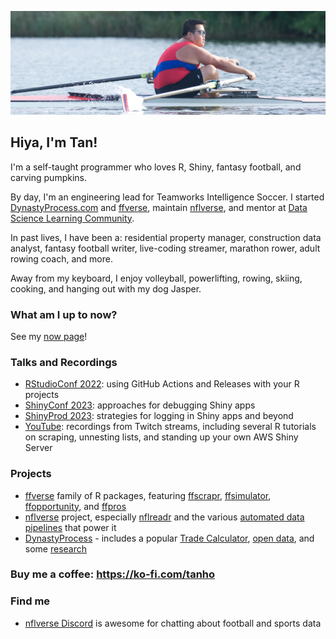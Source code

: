 ![Tan rowing](https://github.com/tanho63/tanho63/raw/main/cover.png)

## Hiya, I'm Tan!

I'm a self-taught programmer who loves R, Shiny, fantasy football, and carving pumpkins.

By day, I'm an engineering lead for Teamworks Intelligence Soccer. I started [DynastyProcess.com](https://dynastyprocess.com) 
and [ffverse](https://ffverse.com), maintain [nflverse](https://github.com/nflverse), and mentor at 
[Data Science Learning Community](https://dslc.io). 

In past lives, I have been a: residential property manager, construction data analyst, fantasy football 
writer, live-coding streamer, marathon rower, adult rowing coach, and more.

Away from my keyboard, I enjoy volleyball, powerlifting, rowing, skiing, cooking, and hanging out with my dog Jasper.

### What am I up to now?

See my [now page](https://tanho.ca/now)!

### Talks and Recordings
- [RStudioConf 2022](https://github.com/tanho63/talk_rstudioconf2022_github): using GitHub Actions and Releases with your R projects
- [ShinyConf 2023](https://github.com/tanho63/talk_shinyconf2023_debugging): approaches for debugging Shiny apps
- [ShinyProd 2023](https://github.com/tanho63/talk_shinyprod2023_logging): strategies for logging in Shiny apps and beyond
- [YouTube](https://youtube.com/c/TanHo): recordings from Twitch streams, including several R tutorials on scraping, unnesting lists, and standing up your own AWS Shiny Server

### Projects
- [ffverse](https://ffverse.com) family of R packages, featuring [ffscrapr](https://github.com/ffverse/ffscrapr), [ffsimulator](https://github.com/ffverse/ffsimulator), [ffopportunity](https://github.com/ffverse/ffopportunity), and [ffpros](https://github.com/ffverse/ffpros)
- [nflverse](https://github.com/nflverse) project, especially [nflreadr](https://nflreadr.nflverse.com) and the various [automated data pipelines](https://github.com/nflverse/status) that power it
- [DynastyProcess](https://github.com/DynastyProcess) - includes a popular [Trade Calculator](https://apps.dynastyprocess.com/calculator), [open data](https://github.com/DynastyProcess/data), and some [research](https://github.com/DynastyProcess/research)

### Buy me a coffee: <https://ko-fi.com/tanho>

### Find me
- [nflverse Discord](https://discord.gg/UCKxQyuPw5) is awesome for chatting about football and sports data
